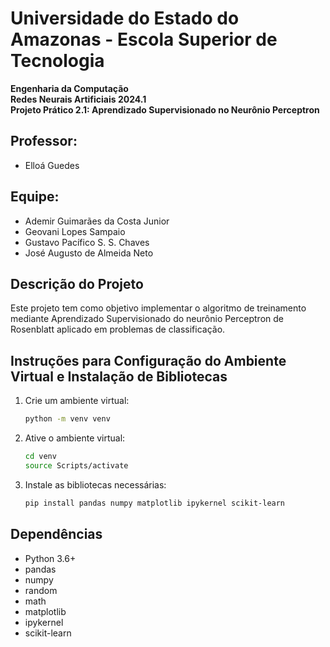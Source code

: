 # Universidade do Estado do Amazonas - Escola Superior de Tecnologia

**Engenharia da Computação**  
**Redes Neurais Artificiais 2024.1**  
**Projeto Prático 2.1: Aprendizado Supervisionado no Neurônio Perceptron**

## Professor:

- Elloá Guedes

## Equipe:

- Ademir Guimarães da Costa Junior
- Geovani Lopes Sampaio
- Gustavo Pacífico S. S. Chaves
- José Augusto de Almeida Neto

## Descrição do Projeto

Este projeto tem como objetivo implementar o algoritmo de treinamento mediante Aprendizado Supervisionado do neurônio Perceptron de Rosenblatt aplicado em problemas de classificação.

## Instruções para Configuração do Ambiente Virtual e Instalação de Bibliotecas

1. Crie um ambiente virtual:

   ```sh
   python -m venv venv
   ```

2. Ative o ambiente virtual:

   ```sh
   cd venv
   source Scripts/activate
   ```

3. Instale as bibliotecas necessárias:
   ```sh
   pip install pandas numpy matplotlib ipykernel scikit-learn
   ```

## Dependências

- Python 3.6+
- pandas
- numpy
- random
- math
- matplotlib
- ipykernel
- scikit-learn
